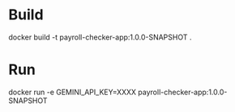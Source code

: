 # Build

docker build -t payroll-checker-app:1.0.0-SNAPSHOT .

# Run

docker run -e GEMINI_API_KEY=XXXX payroll-checker-app:1.0.0-SNAPSHOT